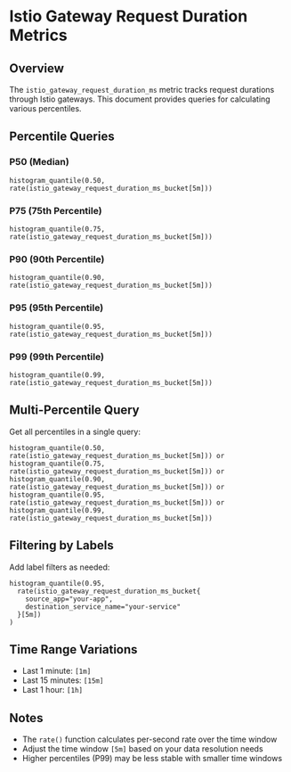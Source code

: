 # Istio Gateway Request Duration Metrics

## Overview
The `istio_gateway_request_duration_ms` metric tracks request durations through Istio gateways. This document provides queries for calculating various percentiles.

## Percentile Queries

### P50 (Median)
```promql
histogram_quantile(0.50, rate(istio_gateway_request_duration_ms_bucket[5m]))
```

### P75 (75th Percentile)
```promql
histogram_quantile(0.75, rate(istio_gateway_request_duration_ms_bucket[5m]))
```

### P90 (90th Percentile)
```promql
histogram_quantile(0.90, rate(istio_gateway_request_duration_ms_bucket[5m]))
```

### P95 (95th Percentile)
```promql
histogram_quantile(0.95, rate(istio_gateway_request_duration_ms_bucket[5m]))
```

### P99 (99th Percentile)
```promql
histogram_quantile(0.99, rate(istio_gateway_request_duration_ms_bucket[5m]))
```

## Multi-Percentile Query
Get all percentiles in a single query:
```promql
histogram_quantile(0.50, rate(istio_gateway_request_duration_ms_bucket[5m])) or
histogram_quantile(0.75, rate(istio_gateway_request_duration_ms_bucket[5m])) or
histogram_quantile(0.90, rate(istio_gateway_request_duration_ms_bucket[5m])) or
histogram_quantile(0.95, rate(istio_gateway_request_duration_ms_bucket[5m])) or
histogram_quantile(0.99, rate(istio_gateway_request_duration_ms_bucket[5m]))
```

## Filtering by Labels
Add label filters as needed:
```promql
histogram_quantile(0.95,
  rate(istio_gateway_request_duration_ms_bucket{
    source_app="your-app",
    destination_service_name="your-service"
  }[5m])
)
```

## Time Range Variations
- Last 1 minute: `[1m]`
- Last 15 minutes: `[15m]`
- Last 1 hour: `[1h]`

## Notes
- The `rate()` function calculates per-second rate over the time window
- Adjust the time window `[5m]` based on your data resolution needs
- Higher percentiles (P99) may be less stable with smaller time windows